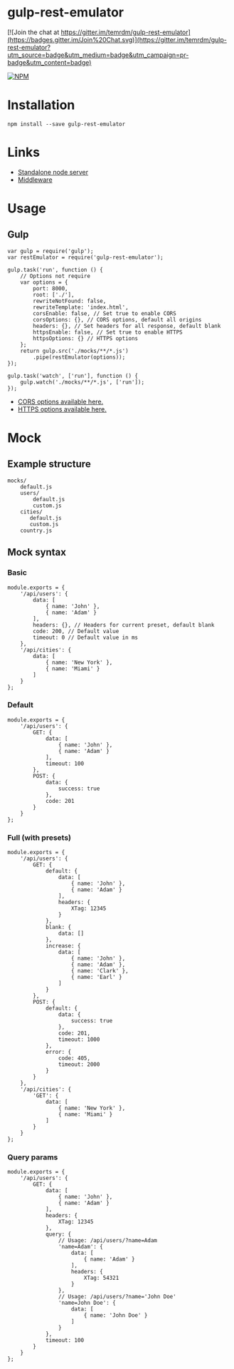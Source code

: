 gulp-rest-emulator
===========

[![Join the chat at https://gitter.im/temrdm/gulp-rest-emulator](https://badges.gitter.im/Join%20Chat.svg)](https://gitter.im/temrdm/gulp-rest-emulator?utm_source=badge&utm_medium=badge&utm_campaign=pr-badge&utm_content=badge)

[![NPM](https://nodei.co/npm/gulp-rest-emulator.png?downloads=true&downloadRank=true)](https://nodei.co/npm/gulp-rest-emulator/)

# Installation

    npm install --save gulp-rest-emulator

# Links

* [Standalone node server](https://github.com/Pouja/node-rest-emulator)
* [Middleware](https://github.com/temrdm/rest-emulator)

# Usage

## Gulp

    var gulp = require('gulp');
    var restEmulator = require('gulp-rest-emulator');

    gulp.task('run', function () {
        // Options not require
        var options = {
            port: 8000,
            root: ['./'],
            rewriteNotFound: false,
            rewriteTemplate: 'index.html',
            corsEnable: false, // Set true to enable CORS
            corsOptions: {}, // CORS options, default all origins
            headers: {}, // Set headers for all response, default blank
            httpsEnable: false, // Set true to enable HTTPS
            httpsOptions: {} // HTTPS options
        };
        return gulp.src('./mocks/**/*.js')
            .pipe(restEmulator(options));
    });

    gulp.task('watch', ['run'], function () {
        gulp.watch('./mocks/**/*.js', ['run']);
    });

* [CORS options available here.](https://github.com/troygoode/node-cors#configuration-options)
* [HTTPS options available here.](https://nodejs.org/api/tls.html#tls_tls_createserver_options_secureconnectionlistener)

# Mock

## Example structure

  	mocks/
  	    default.js
  	    users/
  	        default.js
  	        custom.js
	    cities/
	       default.js
           custom.js
        country.js

## Mock syntax

### Basic

```
module.exports = {
    '/api/users': {
        data: [
            { name: 'John' },
            { name: 'Adam' }
        ],
        headers: {}, // Headers for current preset, default blank
        code: 200, // Default value
        timeout: 0 // Default value in ms
    },
    '/api/cities': {
        data: [
            { name: 'New York' },
            { name: 'Miami' }
        ]
    }
};
```

### Default

```
module.exports = {
    '/api/users': {
        GET: {
            data: [
                { name: 'John' },
                { name: 'Adam' }
            ],
            timeout: 100
        },
        POST: {
            data: {
                success: true
            },
            code: 201
        }
    }
};
```

### Full (with presets)

```
module.exports = {
    '/api/users': {
        GET: {
            default: {
                data: [
                    { name: 'John' },
                    { name: 'Adam' }
                ],
                headers: {
                    XTag: 12345
                }
            },
            blank: {
                data: []
            },
            increase: {
                data: [
                    { name: 'John' },
                    { name: 'Adam' },
                    { name: 'Clark' },
                    { name: 'Earl' }
                ]
            }
        },
        POST: {
            default: {
                data: {
                    success: true
                },
                code: 201,
                timeout: 1000
            },
            error: {
                code: 405,
                timeout: 2000
            }
        }
    },
    '/api/cities': {
        'GET': {
            data: [
                { name: 'New York' },
                { name: 'Miami' }
            ]
        }
    }
};

```

### Query params

```
module.exports = {
    '/api/users': {
        GET: {
            data: [
                { name: 'John' },
                { name: 'Adam' }
            ],
            headers: {
                XTag: 12345
            },
            query: {
                // Usage: /api/users/?name=Adam
                'name=Adam': {
                    data: [
                        { name: 'Adam' }
                    ],
                    headers: {
                        XTag: 54321
                    }
                },
                // Usage: /api/users/?name='John Doe'
                'name=John Doe': {
                    data: [
                        { name: 'John Doe' }
                    ]
                }
            },
            timeout: 100
        }
    }
};
```
